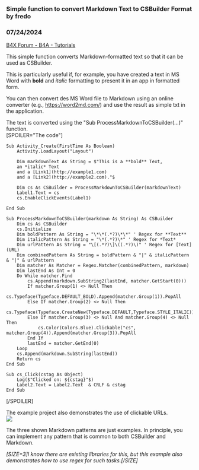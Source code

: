 ### Simple function to convert Markdown Text to CSBuilder Format by fredo
### 07/24/2024
[B4X Forum - B4A - Tutorials](https://www.b4x.com/android/forum/threads/162246/)

This simple function converts Markdown-formatted text so that it can be used as CSBuilder.  
  
This is particularly useful if, for example, you have created a text in MS Word with **bold** and *italic* formatting to present it in an app in formatted form.  
  
You can then convert des MS Word file to Markdown using an online converter (e.g., <https://word2md.com/>) and use the result as simple txt in the application.   
  
The text is converted using the "Sub ProcessMarkdownToCSBuilder(…)" function.   
[SPOILER="The code"]  

```B4X
Sub Activity_Create(FirstTime As Boolean)  
    Activity.LoadLayout("Layout")  
      
    Dim markdownText As String = $"This is a **bold** Text,   
    an *italic* Text   
    and a [Link1](http://example1.com)   
    and a [Link2](http://example2.com)."$  
      
    Dim cs As CSBuilder = ProcessMarkdownToCSBuilder(markdownText)  
    Label1.Text = cs  
    cs.EnableClickEvents(Label1)  
      
End Sub  
  
Sub ProcessMarkdownToCSBuilder(markdown As String) As CSBuilder  
    Dim cs As CSBuilder  
    cs.Initialize  
    Dim boldPattern As String = "\*\*(.*?)\*\*" ' Regex for **Text**  
    Dim italicPattern As String = "\*(.*?)\*" ' Regex for *Text*  
    Dim urlPattern As String = "\[(.*?)\]\((.*?)\)" ' Regex for [Text](URL)  
    Dim combinedPattern As String = boldPattern & "|" & italicPattern & "|" & urlPattern  
    Dim matcher As Matcher = Regex.Matcher(combinedPattern, markdown)  
    Dim lastEnd As Int = 0  
    Do While matcher.Find  
        cs.Append(markdown.SubString2(lastEnd, matcher.GetStart(0)))  
        If matcher.Group(1) <> Null Then  
            cs.Typeface(Typeface.DEFAULT_BOLD).Append(matcher.Group(1)).PopAll  
        Else If matcher.Group(2) <> Null Then  
            cs.Typeface(Typeface.CreateNew(Typeface.DEFAULT,Typeface.STYLE_ITALIC)).Append(matcher.Group(2)).PopAll  
        Else If matcher.Group(3) <> Null And matcher.Group(4) <> Null Then  
            cs.Color(Colors.Blue).Clickable("cs", matcher.Group(4)).Append(matcher.Group(3)).PopAll  
        End If  
        lastEnd = matcher.GetEnd(0)  
    Loop  
    cs.Append(markdown.SubString(lastEnd))  
    Return cs  
End Sub  
  
Sub cs_Click(cstag As Object)  
    Log($"Clicked on: ${cstag}"$)  
    Label2.Text = Label2.Text  & CRLF & cstag  
End Sub
```

  
[/SPOILER]  
  
The example project also demonstrates the use of clickable URLs.  
![](https://www.b4x.com/android/forum/attachments/155640)  
  
The three shown Markdown patterns are just examples. In principle, you can implement any pattern that is common to both CSBuilder and Markdown.  
  
*[SIZE=3]I know there are existing libraries for this, but this example also demonstrates how to use regex for such tasks.[/SIZE]*